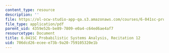 ```yaml
---
content_type: resource
description: ''
file: https://ol-ocw-studio-app-qa.s3.amazonaws.com/courses/6-041sc-probabilistic-systems-analysis-and-applied-probability-fall-2013/706dcd26eceee73b9a20759105320e1b_MIT6_041SCF13_rec12.pdf
file_type: application/pdf
parent_uid: 4359e52b-be89-7809-e0a4-c64ed6ae4af7
resourcetype: Document
title: 6.041SC Probabilistic Systems Analysis, Recitation 12
uid: 706dcd26-ecee-e73b-9a20-759105320e1b
---
```

